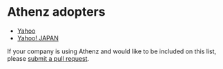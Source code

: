 # Athenz adopters

- [Yahoo](https://www.yahoo.com)
- [Yahoo! JAPAN](https://www.yahoo.jp)

If your company is using Athenz and would like to be included on this list,
please [submit a pull request](https://github.com/AthenZ/athenz/edit/master/ADOPTERS.md).